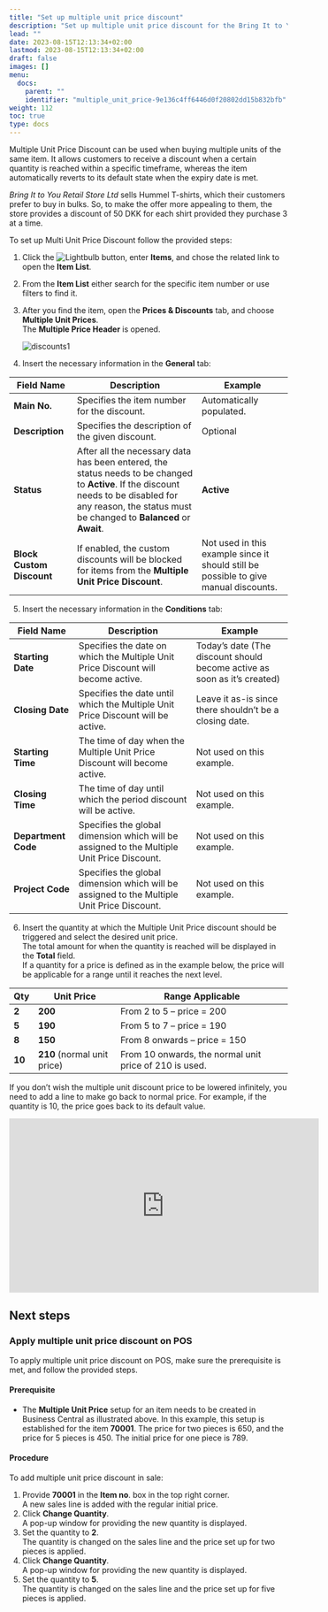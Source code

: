 ```yaml
---
title: "Set up multiple unit price discount"
description: "Set up multiple unit price discount for the Bring It to You Retail Store Ltd fictional example company."
lead: ""
date: 2023-08-15T12:13:34+02:00
lastmod: 2023-08-15T12:13:34+02:00
draft: false
images: []
menu:
  docs:
    parent: ""
    identifier: "multiple_unit_price-9e136c4ff6446d0f20802dd15b832bfb"
weight: 112
toc: true
type: docs
---
```


Multiple Unit Price Discount can be used when buying multiple units of the same item. It allows customers to receive a discount when a certain quantity is reached within a specific timeframe, whereas the item automatically reverts to its default state when the expiry date is met.  

*Bring It to You Retail Store Ltd* sells Hummel T-shirts, which their customers prefer to buy in bulks. So, to make the offer more appealing to them, the store provides a discount of 50 DKK for each shirt provided they purchase 3 at a time.  

To set up Multi Unit Price Discount follow the provided steps: 

1. Click the ![Lightbulb](Lightbulb_icon.PNG) button, enter **Items**, and chose the related link to open the **Item List**.
2. From the **Item List** either search for the specific item number or use filters to find it.  
3. After you find the item, open the **Prices & Discounts** tab, and choose **Multiple Unit Prices**.       
   The **Multiple Price Header** is opened. 

   ![discounts1](discounts1.PNG)

4. Insert the necessary information in the **General** tab:

|  Field Name  |   Description  |  Example    |
| ----------- | ----------- | ----------- |
| **Main No.** | Specifies the item number for the discount.  | Automatically populated. |
| **Description** | Specifies the description of the given discount.  | Optional |
| **Status** | After all the necessary data has been entered, the status needs to be changed to **Active**. If the discount needs to be disabled for any reason, the status must be changed to **Balanced** or **Await**.  | **Active** |
| **Block Custom Discount**  | If enabled, the custom discounts will be blocked for items from the **Multiple Unit Price Discount**.  | Not used in this example since it should still be possible to give manual discounts.  |

5. Insert the necessary information in the **Conditions** tab: 

|  Field Name  |   Description  |  Example    |
| ----------- | ----------- | ----------- |
| **Starting Date** | Specifies the date on which the Multiple Unit Price Discount will become active.  | Today’s date (The discount should become active as soon as it’s created) |
| **Closing Date** | Specifies the date until which the Multiple Unit Price Discount will be active.   | Leave it as-is since there shouldn’t be a closing date.  | 
| **Starting Time** | The time of day when the Multiple Unit Price Discount will become active.   | Not used on this example. |
| **Closing Time** | The time of day until which the period discount will be active.  | Not used on this example. |
| **Department Code** | Specifies the global dimension which will be assigned to the Multiple Unit Price Discount.  | Not used on this example. |
| **Project Code** | Specifies the global dimension which will be assigned to the Multiple Unit Price Discount.  | Not used on this example. |

6. Insert the quantity at which the Multiple Unit Price discount should be triggered and select the desired unit price.       
   The total amount for when the quantity is reached will be displayed in the **Total** field.   
   If a quantity for a price is defined as in the example below, the price will be applicable for a range until it reaches the next level. 

  |  Qty  |  Unit Price   |  Range Applicable     |
  | ----------- | ----------- | ----------- |
  | **2**  | **200** | From 2 to 5 – price = 200 |
  | **5**  | **190** | From 5 to 7 – price = 190 |
  | **8**  | **150** | From 8 onwards – price = 150 |
  | **10** | **210** (normal unit price) | From 10 onwards, the normal unit price of 210 is used. |

  If you don’t wish the multiple unit discount price to be lowered infinitely, you need to add a line to make go back to normal price. For example, if the quantity is 10, the price goes back to its default value. 

  <iframe width="560" height="315" src="https://www.youtube.com/embed/TK8aiGYn810" title="YouTube video player" frameborder="0" allow="accelerometer; autoplay; clipboard-write; encrypted-media; gyroscope; picture-in-picture; web-share" allowfullscreen></iframe>

## Next steps

### Apply multiple unit price discount on POS

To apply multiple unit price discount on POS, make sure the prerequisite is met, and follow the provided steps.

#### Prerequisite

-	The **Multiple Unit Price** setup for an item needs to be created in Business Central as illustrated above. In this example, this setup is established for the item **70001**. The price for two pieces is 650, and the price for 5 pieces is 450. The initial price for one piece is 789.

#### Procedure

To add multiple unit price discount in sale:

1.	Provide **70001** in the **Item no**. box in the top right corner.     
    A new sales line is added with the regular initial price.
2.	Click **Change Quantity**.    
    A pop-up window for providing the new quantity is displayed.
3.	Set the quantity to **2**.   
    The quantity is changed on the sales line and the price set up for two pieces is applied.
4.	Click **Change Quantity**.     
    A pop-up window for providing the new quantity is displayed.
5.	Set the quantity to **5**.     
    The quantity is changed on the sales line and the price set up for five pieces is applied.